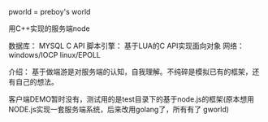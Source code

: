 pworld = preboy's world

用C++实现的服务端node

数据库：	MYSQL C API
脚本引擎：	基于LUA的C API实现面向对象
网络：		windows/IOCP  linux/EPOLL


介绍：
基于做端游是对服务端的认知，自我理解。不纯碎是模拟已有的框架，还有自己的想法。

客户端DEMO暂时没有，测试用的是test目录下的基于node.js的框架(原本想用NODE.js实现一套服务端系统，后来改用golang了，所有有了 gworld)
